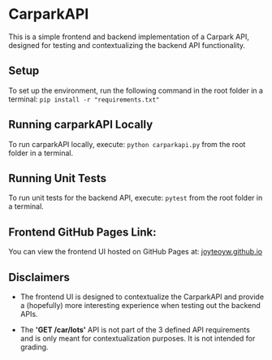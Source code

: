 # CarparkAPI

This is a simple frontend and backend implementation of a Carpark API, designed for testing and contextualizing the backend API functionality.

## Setup

To set up the environment, run the following command in the root folder in a terminal: `pip install -r "requirements.txt"`

## Running carparkAPI Locally

To run carparkAPI locally, execute: `python carparkapi.py` from the root folder in a terminal.

## Running Unit Tests

To run unit tests for the backend API, execute: `pytest` from the root folder in a terminal.

## Frontend GitHub Pages Link:

You can view the frontend UI hosted on GitHub Pages at: [joyteoyw.github.io](https://joyteoyw.github.io/)

## Disclaimers

- The frontend UI is designed to contextualize the CarparkAPI and provide a (hopefully) more interesting experience when testing out the backend APIs.
  
- The **'GET /car/lots'** API is not part of the 3 defined API requirements and is only meant for contextualization purposes. It is not intended for grading.


